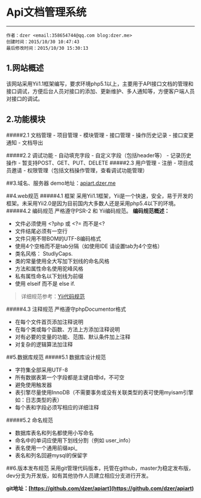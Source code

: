 # Api文档管理系统 #
----------
	作者：dzer <email:358654744@qq.com blog:dzer.me>
	创建时间：2015/10/30 ‏‎10:47:43
	最后修改时间：2015/10/30 15:30:13 



## 1.网站概述
该网站采用Yii1.1框架编写，要求环境php5.1以上，主要用于API接口文档的管理和接口调试，方便后台人员对接口的添加、更新维护、多人通知等，方便客户端人员对接口的调试。

## 2.功能模块

#####2.1 文档管理
	- 项目管理
	- 模块管理
	- 接口管理
	- 操作历史记录
	- 接口変更通知
	- 文档导出
	
#####2.2 调试功能
	- 自动填充字段
	- 自定义字段（包括header等）
	- 记录历史操作
	- 暂支持POST、GET、PUT、DELETE
#####2.3 用户管理
	- 注册
	- 项目成员邀请
	- 权限管理（包括文档操作管理，查看调试功能管理）

##3.域名、服务器
demo地址：[apiart.dzer.me](http://apiart.dzer.me)

##4.web规范
#####4.1 框架
采用Yii1.1框架，Yii是一个快速，安全，易于开发的框架。未采用Yii2.0是因为目前国内大多数人还是采用php5.4以下的环境。
#####4.2 编码规范
	严格遵守PSR-2 和 Yii编码规范。
**编码规范概述：**

- 文件必须使用 <?php 或 <?= 而不是<?
- 文件结尾必须有一空行
- 文件只用不带BOM的UTF-8编码格式
- 使用4个空格而不是tab分隔（如使用IDE 请设置tab为4个空格）
- 类名风格： StudlyCaps.
- 类的常量使用全大写加下划线的命名风格
- 方法和属性命名使用驼峰风格
- 私有属性命名以下划线为前缀
- 使用 elseif 而不是 else if.

> 详细规范参考：[Yii代码规范](http://dzer.me/2015/10/10/yii2%E7%9A%84%E6%A0%B8%E5%BF%83%E4%BB%A3%E7%A0%81%E7%9A%84%E7%BC%96%E7%A0%81%E8%A7%84%E8%8C%83/)

#####4.3 注释规范
严格遵守phpDocumentor格式

- 在每个文件首页添加注释说明
- 在每个类或每个函数、方法上方添加注释说明
- 对有必要的变量的功能、范围、默认条件加上注释
- 对复杂的逻辑算法加注释

##5.数据库规范
#####5.1 数据库设计规范
- 字符集全部采用UTF-8
- 所有数据表第一个字段都是主键自增id，不可空
- 避免使用触发器
- 表引擎尽量使用InnoDB（不需要事务或没有关联类型的表可使用myisam引擎 如：日志类型的表）
- 每个表和字段必须写相应的详细注释

#####5.2 命名规范
- 数据库表名和列名都使用小写命名
- 命名中的单词应使用下划线分割（例如 user_info）
- 表名使用一个通用前缀api_
- 表名和列名回避mysql的保留字

##6.版本发布规范
采用git管理代码版本，托管在github，master为稳定发布版，dev分支为开发版，如有其他协作人员建立相应分支进行开发。

**git地址：[https://github.com/dzer/apiart](https://github.com/dzer/apiart)**
